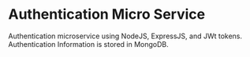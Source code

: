 # Authentication Micro Service

Authentication microservice using NodeJS, ExpressJS, and JWt tokens. Authentication Information is stored in MongoDB.